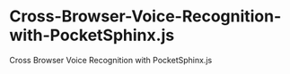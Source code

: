 Cross-Browser-Voice-Recognition-with-PocketSphinx.js
====================================================

Cross Browser Voice Recognition with PocketSphinx.js
